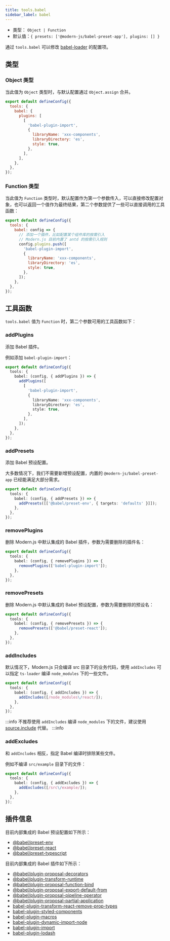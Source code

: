 ```yaml
---
title: tools.babel
sidebar_label: babel
---
```



- 类型： `Object | Function`
- 默认值：`{ presets: ['@modern-js/babel-preset-app'], plugins: [] }`

通过 `tools.babel` 可以修改 [babel-loader](https://github.com/babel/babel-loader) 的配置项。

## 类型

### Object 类型

当此值为 `Object` 类型时，与默认配置通过 `Object.assign` 合并。

```js title="modern.config.js"
export default defineConfig({
  tools: {
    babel: {
      plugins: [
        [
          'babel-plugin-import',
          {
            libraryName: 'xxx-components',
            libraryDirectory: 'es',
            style: true,
          },
        ],
      ],
    },
  },
});
```

### Function 类型

当此值为 `Function` 类型时，默认配置作为第一个参数传入，可以直接修改配置对象，也可以返回一个值作为最终结果，第二个参数提供了一些可以直接调用的工具函数：

```js title="modern.config.js"
export default defineConfig({
  tools: {
    babel: config => {
      // 添加一个插件，比如配置某个组件库的按需引入
      // Modern.js 目前内置了 antd 的按需引入规则
      config.plugins.push([
        'babel-plugin-import',
        {
          libraryName: 'xxx-components',
          libraryDirectory: 'es',
          style: true,
        },
      ]);
    },
  },
});
```

## 工具函数

`tools.babel` 值为 `Function` 时，第二个参数可用的工具函数如下：

### addPlugins

添加 Babel 插件。

例如添加 `babel-plugin-import`：

```ts title="modern.config.ts"
export default defineConfig({
  tools: {
    babel: (config, { addPlugins }) => {
      addPlugins([
        [
          'babel-plugin-import',
          {
            libraryName: 'xxx-components',
            libraryDirectory: 'es',
            style: true,
          },
        ],
      ]);
    },
  },
});
```

### addPresets

添加 Babel 预设配置。

大多数情况下，我们不需要新增预设配置，内置的 `@modern-js/babel-preset-app` 已经能满足大部分需求。

```ts title="modern.config.ts"
export default defineConfig({
  tools: {
    babel: (config, { addPresets }) => {
      addPresets([['@babel/preset-env', { targets: 'defaults' }]]);
    },
  },
});
```

### removePlugins

删除 Modern.js 中默认集成的 Babel 插件，参数为需要删除的插件名：

```ts title="modern.config.ts"
export default defineConfig({
  tools: {
    babel: (config, { removePlugins }) => {
      removePlugins(['babel-plugin-import']);
    },
  },
});
```

### removePresets

删除 Modern.js 中默认集成的 Babel 预设配置，参数为需要删除的预设名：

```ts title="modern.config.ts"
export default defineConfig({
  tools: {
    babel: (config, { removePresets }) => {
      removePresets(['@babel/preset-react']);
    },
  },
});
```

### addIncludes

默认情况下，Modern.js 只会编译 src 目录下的业务代码，使用 `addIncludes` 可以指定 `ts-loader` 编译 `node_modules` 下的一些文件。

```ts title="modern.config.ts"
export default defineConfig({
  tools: {
    babel: (config, { addIncludes }) => {
      addIncludes([/node_modules\/react/]);
    },
  },
});
```

:::info
不推荐使用 `addIncludes` 编译 `node_modules` 下的文件，建议使用 [source.include](/docs/apis/app/config/source/include) 代替。
:::info

### addExcludes

和 `addIncludes` 相反，指定 Babel 编译时排除某些文件。

例如不编译 `src/example` 目录下的文件：

```ts title="modern.config.ts"
export default defineConfig({
  tools: {
    babel: (config, { addExcludes }) => {
      addExcludes([/src\/example/]);
    },
  },
});
```

## 插件信息

目前内部集成的 Babel 预设配置如下所示：

- [@babel/preset-env](https://www.npmjs.com/package/@babel/preset-env)
- [@babel/preset-react](https://www.npmjs.com/package/@babel/preset-react)
- [@babel/preset-typescript](https://www.npmjs.com/package/@babel/preset-typescript)

目前内部集成的 Babel 插件如下所示：

- [@babel/plugin-proposal-decorators](https://www.npmjs.com/package/@babel/plugin-proposal-decorators)
- [@babel/plugin-transform-runtime](https://www.npmjs.com/package/@babel/plugin-transform-runtime)
- [@babel/plugin-proposal-function-bind](https://www.npmjs.com/package/@babel/plugin-proposal-function-bind)
- [@babel/plugin-proposal-export-default-from](https://www.npmjs.com/package/@babel/plugin-proposal-export-default-from)
- [@babel/plugin-proposal-pipeline-operator](https://www.npmjs.com/package/@babel/plugin-proposal-pipeline-operator)
- [@babel/plugin-proposal-partial-application](https://www.npmjs.com/package/@babel/plugin-proposal-partial-application)
- [babel-plugin-transform-react-remove-prop-types](https://www.npmjs.com/package/babel-plugin-transform-react-remove-prop-types)
- [babel-plugin-styled-components](https://www.npmjs.com/package/babel-plugin-styled-components)
- [babel-plugin-macros](https://www.npmjs.com/package/babel-plugin-macros)
- [babel-plugin-dynamic-import-node](https://www.npmjs.com/package/babel-plugin-dynamic-import-node)
- [babel-plugin-import](https://www.npmjs.com/package/babel-plugin-import)
- [babel-plugin-lodash](https://www.npmjs.com/package/babel-plugin-lodash)

<!-- TODO: babel-chain -->

